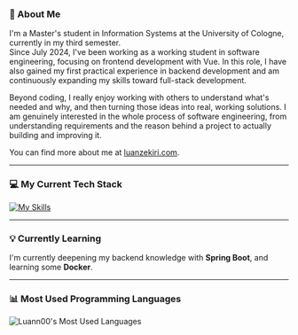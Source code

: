 ### 👋 About Me
I'm a Master's student in Information Systems at the University of Cologne, currently in my third semester.  
Since July 2024, I've been working as a working student in software engineering, focusing on frontend development with Vue. In this role, I have also gained my first practical experience in backend development and am continuously expanding my skills toward full-stack development.  

Beyond coding, I really enjoy working with others to understand what's needed and why, and then turning those ideas into real, working solutions. I am genuinely interested in the whole process of software engineering, from understanding requirements and the reason behind a project to actually building and improving it.

You can find more about me at [luanzekiri.com](https://luanzekiri.com).

---

### 💻 My Current Tech Stack
[![My Skills](https://skillicons.dev/icons?i=java,html,css,js,vue,react,mysql)](https://skillicons.dev)

---

### 💡 Currently Learning
I'm currently deepening my backend knowledge with **Spring Boot**, and learning some **Docker**.

---

### 📊 Most Used Programming Languages
![Luann00's Most Used Languages](https://github-readme-stats.vercel.app/api/top-langs/?username=Luann00&layout=compact&theme=default)
